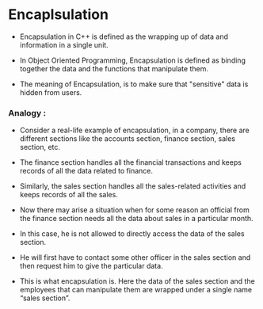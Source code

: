# Encaplsulation 

- Encapsulation in C++ is defined as the wrapping up of data and information in a single unit. 

- In Object Oriented Programming, Encapsulation is defined as binding together the data and the functions that manipulate them.

- The meaning of Encapsulation, is to make sure that "sensitive" data is hidden from users.

### Analogy : 

- Consider a real-life example of encapsulation, in a company, there are different sections like the accounts section, finance section, sales section, etc. 

- The finance section handles all the financial transactions and keeps records of all the data related to finance. 

- Similarly, the sales section handles all the sales-related activities and keeps records of all the sales. 

- Now there may arise a situation when for some reason an official from the finance section needs all the data about sales in a particular month. 

- In this case, he is not allowed to directly access the data of the sales section. 

- He will first have to contact some other officer in the sales section and then request him to give the particular data. 

- This is what encapsulation is. Here the data of the sales section and the employees that can manipulate them are wrapped under a single name “sales section”.